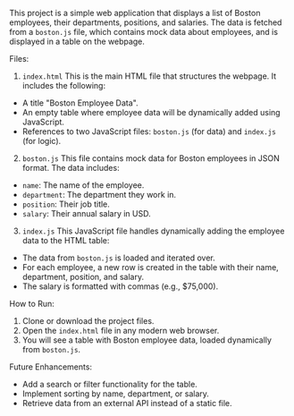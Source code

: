 
This project is a simple web application that displays a list of Boston employees, their departments, positions, and salaries. The data is fetched from a `boston.js` file, which contains mock data about employees, and is displayed in a table on the webpage.

 Files:

 1. `index.html`
This is the main HTML file that structures the webpage. It includes the following:
- A title "Boston Employee Data".
- An empty table where employee data will be dynamically added using JavaScript.
- References to two JavaScript files: `boston.js` (for data) and `index.js` (for logic).

 2. `boston.js`
This file contains mock data for Boston employees in JSON format. The data includes:
- `name`: The name of the employee.
- `department`: The department they work in.
- `position`: Their job title.
- `salary`: Their annual salary in USD.

 3. `index.js`
This JavaScript file handles dynamically adding the employee data to the HTML table:
- The data from `boston.js` is loaded and iterated over.
- For each employee, a new row is created in the table with their name, department, position, and salary.
- The salary is formatted with commas (e.g., $75,000).

 How to Run:
1. Clone or download the project files.
2. Open the `index.html` file in any modern web browser.
3. You will see a table with Boston employee data, loaded dynamically from `boston.js`.



 Future Enhancements:
- Add a search or filter functionality for the table.
- Implement sorting by name, department, or salary.
- Retrieve data from an external API instead of a static file.
